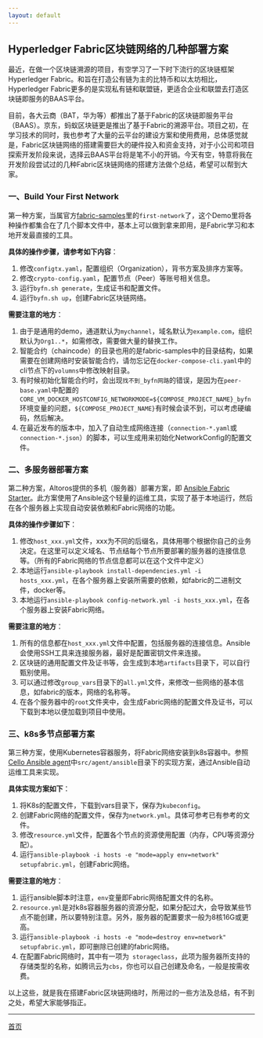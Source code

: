 ```yaml
---
layout: default
---
```


## Hyperledger Fabric区块链网络的几种部署方案

最近，在做一个区块链溯源的项目，有空学习了一下时下流行的区块链框架Hyperledger Fabric。和旨在打造公有链为主的比特币和以太坊相比，Hyperledger Fabric更多的是实现私有链和联盟链，更适合企业和联盟去打造区块链即服务的BAAS平台。

目前，各大云商（BAT，华为等）都推出了基于Fabric的区块链即服务平台（BAAS）。京东，蚂蚁区块链更是推出了基于Fabric的溯源平台。项目之初，在学习技术的同时，我也参考了大量的云平台的建设方案和使用费用，总体感觉就是，Fabric区块链网络的搭建需要巨大的硬件投入和资金支持，对于小公司和项目探索开发阶段来说，选择云BAAS平台将是笔不小的开销。今天有空，特意将我在开发阶段尝试过的几种Fabric区块链网络的搭建方法做个总结，希望可以帮到大家。

### 一、Build Your First Network

第一种方案，当属官方[fabric-samples](https://github.com/hyperledger/fabric-samples.git)里的`first-network`了，这个Demo里将各种操作都集合在了几个脚本文件中，基本上可以做到拿来即用，是Fabric学习和本地开发最直接的工具。

**具体的操作步骤，请参考如下内容**：

1. 修改`configtx.yaml`，配置组织（Organization），背书方案及排序方案等。
2. 修改`crypto-config.yaml`，配置节点（Peer）等账号相关信息。
3. 运行`byfn.sh generate`，生成证书和配置文件。
4. 运行`byfn.sh up`，创建Fabric区块链网络。

**需要注意的地方**：

1. 由于是通用的demo，通道默认为`mychannel`，域名默认为`example.com`，组织默认为`Org1..*`，如需修改，需要做大量的替换工作。
2. 智能合约（chaincode）的目录也用的是fabric-samples中的目录结构，如果需要在创建网络时安装智能合约，请勿忘记在`docker-compose-cli.yaml`中的cli节点下的`volumns`中修改映射目录。
3. 有时候初始化智能合约时，会出现`找不到_byfn网路`的错误，是因为在`peer-base.yaml`中配置的`CORE_VM_DOCKER_HOSTCONFIG_NETWORKMODE=${COMPOSE_PROJECT_NAME}_byfn`环境变量的问题，`${COMPOSE_PROJECT_NAME}`有时候会读不到，可以考虑硬编码，然后解决。
4. 在最近发布的版本中，加入了自动生成网络连接（`connection-*.yaml`或`connection-*.json`）的脚本，可以生成用来初始化NetworkConfig的配置文件。

### 二、多服务器部署方案

第二种方案，Altoros提供的多机（服务器）部署方案，即
[Ansible Fabric Starter](https://github.com/Altoros/Ansible-Fabric-Starter.git)。此方案使用了Ansible这个轻量的运维工具，实现了基于本地运行，然后在各个服务器上实现自动安装依赖和Fabric网络的功能。

**具体的操作步骤如下**：

1. 修改`host_xxx.yml`文件，xxx为不同的后缀名，具体用哪个根据你自己的业务决定。在这里可以定义域名、节点结每个节点所要部署的服务器的连接信息等。（所有的Fabric网络的节点信息都可以在这个文件中定义）
2. 本地运行`ansible-playbook install-dependencies.yml -i hosts_xxx.yml`，在各个服务器上安装所需要的依赖，如fabric的二进制文件，docker等。
3. 本地运行`ansible-playbook config-network.yml -i hosts_xxx.yml`，在各个服务器上安装Fabric网络。

**需要注意的地方**：

1. 所有的信息都在`host_xxx.yml`文件中配置，包括服务器的连接信息。Ansible会使用SSH工具来连接服务器，最好是配置密钥文件来连接。
2. 区块链的通用配置文件及证书等，会生成到本地`artifacts`目录下，可以自行甄别使用。
3. 可以通过修改`group_vars`目录下的`all.yml`文件，来修改一些网络的基本信息，如fabric的版本，网络的名称等。
4. 在各个服务器中的`root`文件夹中，会生成Fabric网络的配置文件及证书，可以下载到本地以便加载到项目中使用。

### 三、k8s多节点部署方案

第三种方案，使用Kubernetes容器服务，将Fabric网络安装到k8s容器中。参照[Cello Ansible agent](https://github.com/hyperledger/cello.git)中`src/agent/ansible`目录下的实现方案，通过Ansible自动运维工具来实现。

**具体实现方案如下**：

1. 将K8s的配置文件，下载到vars目录下，保存为`kubeconfig`。
2. 创建Fabric网络的配置文件，保存为`network.yml`。具体可参考已有参考的文件。
3. 修改`resource.yml`文件，配置各个节点的资源使用配置（内存，CPU等资源分配）。
4. 运行`ansible-playbook -i hosts -e "mode=apply env=network" setupfabric.yml`，创建Fabric网络。

**需要注意的地方**：

1. 运行ansible脚本时注意，`env`变量即Fabric网络配置文件的名称。
2. `resource.yml`是对k8s容器服务器的资源分配，如果分配过大，会导致某些节点不能创建，所以要特别注意。另外，服务器的配置要求一般为8核16G或更高。
3. 运行`ansible-playbook -i hosts -e "mode=destroy env=network" setupfabric.yml`，即可删除已创建的fabric网络。
4. 在配置Fabric网络时，其中有一项为` storageclass`，此项为服务器所支持的存储类型的名称，如腾讯云为`cbs`，你也可以自己创建及命名，一般是按需收费。

以上这些，就是我在搭建Fabric区块链网络时，所用过的一些方法及总结，有不到之处，希望大家能够指正。

* * *

[首页](http://ecsoya.github.io/fabric)
